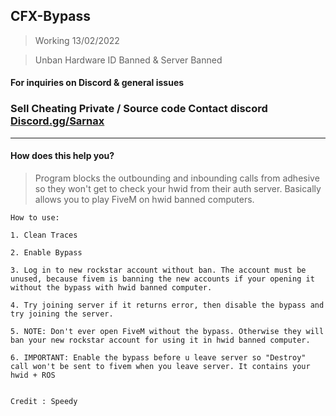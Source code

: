 ## CFX-Bypass 
> Working 13/02/2022

> Unban Hardware ID Banned & Server Banned

#### For inquiries on Discord & general issues

### Sell Cheating Private / Source code Contact discord  [Discord.gg/Sarnax](https://discord.com/invite/sarnax) 

***

#### How does this help you?

> Program blocks the outbounding and inbounding calls from adhesive so they won't get to check your hwid from their auth server. Basically allows you to play FiveM on hwid banned computers.


```
How to use:

1. Clean Traces

2. Enable Bypass

3. Log in to new rockstar account without ban. The account must be unused, because fivem is banning the new accounts if your opening it without the bypass with hwid banned computer.

4. Try joining server if it returns error, then disable the bypass and try joining the server.

5. NOTE: Don't ever open FiveM without the bypass. Otherwise they will ban your new rockstar account for using it in hwid banned computer.

6. IMPORTANT: Enable the bypass before u leave server so "Destroy" call won't be sent to fivem when you leave server. It contains your hwid + ROS 


Credit : Speedy

```


